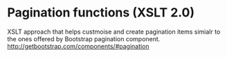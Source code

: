 # Pagination functions (XSLT 2.0)
XSLT approach that helps custmoise and create pagination items simialr to the ones offered by Bootstrap pagination component. 
http://getbootstrap.com/components/#pagination
